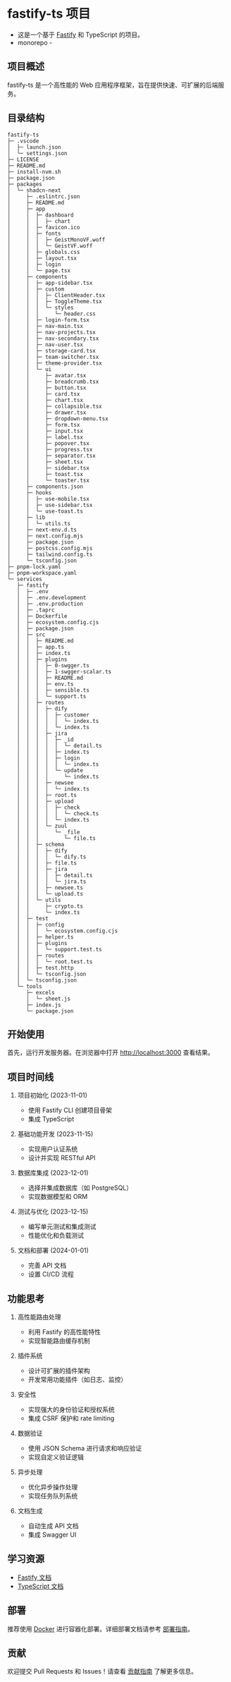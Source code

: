 # fastify-ts 项目

- 这是一个基于 [Fastify](https://www.fastify.io/) 和 TypeScript 的项目。
- monorepo -

## 项目概述

fastify-ts 是一个高性能的 Web 应用程序框架，旨在提供快速、可扩展的后端服务。

## 目录结构

```
fastify-ts
├─ .vscode
│  ├─ launch.json
│  └─ settings.json
├─ LICENSE
├─ README.md
├─ install-nvm.sh
├─ package.json
├─ packages
│  └─ shadcn-next
│     ├─ .eslintrc.json
│     ├─ README.md
│     ├─ app
│     │  ├─ dashboard
│     │  │  ├─ chart
│     │  ├─ favicon.ico
│     │  ├─ fonts
│     │  │  ├─ GeistMonoVF.woff
│     │  │  └─ GeistVF.woff
│     │  ├─ globals.css
│     │  ├─ layout.tsx
│     │  ├─ login
│     │  └─ page.tsx
│     ├─ components
│     │  ├─ app-sidebar.tsx
│     │  ├─ custom
│     │  │  ├─ ClientHeader.tsx
│     │  │  ├─ ToggleTheme.tsx
│     │  │  └─ styles
│     │  │     └─ header.css
│     │  ├─ login-form.tsx
│     │  ├─ nav-main.tsx
│     │  ├─ nav-projects.tsx
│     │  ├─ nav-secondary.tsx
│     │  ├─ nav-user.tsx
│     │  ├─ storage-card.tsx
│     │  ├─ team-switcher.tsx
│     │  ├─ theme-provider.tsx
│     │  └─ ui
│     │     ├─ avatar.tsx
│     │     ├─ breadcrumb.tsx
│     │     ├─ button.tsx
│     │     ├─ card.tsx
│     │     ├─ chart.tsx
│     │     ├─ collapsible.tsx
│     │     ├─ drawer.tsx
│     │     ├─ dropdown-menu.tsx
│     │     ├─ form.tsx
│     │     ├─ input.tsx
│     │     ├─ label.tsx
│     │     ├─ popover.tsx
│     │     ├─ progress.tsx
│     │     ├─ separator.tsx
│     │     ├─ sheet.tsx
│     │     ├─ sidebar.tsx
│     │     ├─ toast.tsx
│     │     └─ toaster.tsx
│     ├─ components.json
│     ├─ hooks
│     │  ├─ use-mobile.tsx
│     │  ├─ use-sidebar.tsx
│     │  └─ use-toast.ts
│     ├─ lib
│     │  └─ utils.ts
│     ├─ next-env.d.ts
│     ├─ next.config.mjs
│     ├─ package.json
│     ├─ postcss.config.mjs
│     ├─ tailwind.config.ts
│     └─ tsconfig.json
├─ pnpm-lock.yaml
├─ pnpm-workspace.yaml
└─ services
   ├─ fastify
   │  ├─ .env
   │  ├─ .env.development
   │  ├─ .env.production
   │  ├─ .taprc
   │  ├─ Dockerfile
   │  ├─ ecosystem.config.cjs
   │  ├─ package.json
   │  ├─ src
   │  │  ├─ README.md
   │  │  ├─ app.ts
   │  │  ├─ index.ts
   │  │  ├─ plugins
   │  │  │  ├─ 0-swgger.ts
   │  │  │  ├─ 1-swgger-scalar.ts
   │  │  │  ├─ README.md
   │  │  │  ├─ env.ts
   │  │  │  ├─ sensible.ts
   │  │  │  └─ support.ts
   │  │  ├─ routes
   │  │  │  ├─ dify
   │  │  │  │  ├─ customer
   │  │  │  │  │  └─ index.ts
   │  │  │  │  └─ index.ts
   │  │  │  ├─ jira
   │  │  │  │  ├─ _id
   │  │  │  │  │  └─ detail.ts
   │  │  │  │  ├─ index.ts
   │  │  │  │  ├─ login
   │  │  │  │  │  └─ index.ts
   │  │  │  │  └─ update
   │  │  │  │     └─ index.ts
   │  │  │  ├─ newsee
   │  │  │  │  └─ index.ts
   │  │  │  ├─ root.ts
   │  │  │  ├─ upload
   │  │  │  │  ├─ check
   │  │  │  │  │  └─ check.ts
   │  │  │  │  └─ index.ts
   │  │  │  └─ zuul
   │  │  │     └─ _file
   │  │  │        └─ file.ts
   │  │  ├─ schema
   │  │  │  ├─ dify
   │  │  │  │  └─ dify.ts
   │  │  │  ├─ file.ts
   │  │  │  ├─ jira
   │  │  │  │  ├─ detail.ts
   │  │  │  │  └─ jira.ts
   │  │  │  ├─ newsee.ts
   │  │  │  └─ upload.ts
   │  │  └─ utils
   │  │     ├─ crypto.ts
   │  │     └─ index.ts
   │  ├─ test
   │  │  ├─ config
   │  │  │  └─ ecosystem.config.cjs
   │  │  ├─ helper.ts
   │  │  ├─ plugins
   │  │  │  └─ support.test.ts
   │  │  ├─ routes
   │  │  │  └─ root.test.ts
   │  │  ├─ test.http
   │  │  └─ tsconfig.json
   │  └─ tsconfig.json
   └─ tools
      ├─ excels
      │  └─ sheet.js
      ├─ index.js
      └─ package.json

```

## 开始使用

首先，运行开发服务器。在浏览器中打开 [http://localhost:3000](http://localhost:3000) 查看结果。

## 项目时间线

1. 项目初始化 (2023-11-01)

   - 使用 Fastify CLI 创建项目骨架
   - 集成 TypeScript

2. 基础功能开发 (2023-11-15)

   - 实现用户认证系统
   - 设计并实现 RESTful API

3. 数据库集成 (2023-12-01)

   - 选择并集成数据库（如 PostgreSQL）
   - 实现数据模型和 ORM

4. 测试与优化 (2023-12-15)

   - 编写单元测试和集成测试
   - 性能优化和负载测试

5. 文档和部署 (2024-01-01)
   - 完善 API 文档
   - 设置 CI/CD 流程

## 功能思考

1. 高性能路由处理

   - 利用 Fastify 的高性能特性
   - 实现智能路由缓存机制

2. 插件系统

   - 设计可扩展的插件架构
   - 开发常用功能插件（如日志、监控）

3. 安全性

   - 实现强大的身份验证和授权系统
   - 集成 CSRF 保护和 rate limiting

4. 数据验证

   - 使用 JSON Schema 进行请求和响应验证
   - 实现自定义验证逻辑

5. 异步处理

   - 优化异步操作处理
   - 实现任务队列系统

6. 文档生成
   - 自动生成 API 文档
   - 集成 Swagger UI

## 学习资源

- [Fastify 文档](https://www.fastify.io/docs/latest/)
- [TypeScript 文档](https://www.typescriptlang.org/docs/)

## 部署

推荐使用 [Docker](https://www.docker.com/) 进行容器化部署。详细部署文档请参考 [部署指南](./DEPLOYMENT.md)。

## 贡献

欢迎提交 Pull Requests 和 Issues！请查看 [贡献指南](./CONTRIBUTING.md) 了解更多信息。
